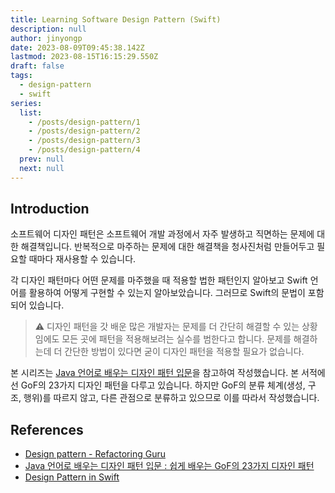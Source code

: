 ```yaml
---
title: Learning Software Design Pattern (Swift)
description: null
author: jinyongp
date: 2023-08-09T09:45:38.142Z
lastmod: 2023-08-15T16:15:29.550Z
draft: false
tags:
  - design-pattern
  - swift
series:
  list:
    - /posts/design-pattern/1
    - /posts/design-pattern/2
    - /posts/design-pattern/3
    - /posts/design-pattern/4
  prev: null
  next: null
---
```


## Introduction

소프트웨어 디자인 패턴은 소프트웨어 개발 과정에서 자주 발생하고 직면하는 문제에 대한 해결책입니다. 반복적으로 마주하는 문제에 대한 해결책을 청사진처럼 만들어두고 필요할 때마다 재사용할 수 있습니다.

각 디자인 패턴마다 어떤 문제를 마주했을 때 적용할 법한 패턴인지 알아보고 Swift 언어를 활용하여 어떻게 구현할 수 있는지 알아보았습니다. 그러므로 Swift의 문법이 포함되어 있습니다.

>⚠️ 디자인 패턴을 갓 배운 많은 개발자는 문제를 더 간단히 해결할 수 있는 상황임에도 모든 곳에 패턴을 적용해보려는 실수를 범한다고 합니다. 문제를 해결하는데 더 간단한 방법이 있다면 굳이 디자인 패턴을 적용할 필요가 없습니다.

본 시리즈는 [Java 언어로 배우는 디자인 패턴 입문](https://product.kyobobook.co.kr/detail/S000200311846)을 참고하여 작성했습니다. 본 서적에선 GoF의 23가지 디자인 패턴을 다루고 있습니다. 하지만 GoF의 분류 체계(생성, 구조, 행위)를 따르지 않고, 다른 관점으로 분류하고 있으므로 이를 따라서 작성했습니다.

## References

- [Design pattern - Refactoring Guru](https://refactoring.guru/ko/design-patterns)
- [Java 언어로 배우는 디자인 패턴 입문 : 쉽게 배우는 GoF의 23가지 디자인 패턴](https://product.kyobobook.co.kr/detail/S000200311846)
- [Design Pattern in Swift](https://refactoring.guru/ko/design-patterns/swift)